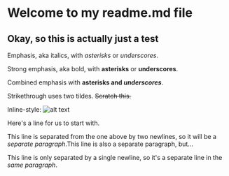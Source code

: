 # Welcome to my readme.md file

Okay, so this is actually just a test
------


Emphasis, aka italics, with *asterisks* or _underscores_.

Strong emphasis, aka bold, with **asterisks** or __underscores__.

Combined emphasis with **asterisks and _underscores_**.

Strikethrough uses two tildes. ~~Scratch this.~~


Inline-style: 
![alt text](https://tobiaskozaklarsen.dk/img/tobias-index-pc.png "Logo Title Text 1")



Here's a line for us to start with.

This line is separated from the one above by two newlines, so it will be a *separate paragraph*.This line is also a separate paragraph, but... 

This line is only separated by a single newline, so it's a separate line in the *same paragraph*.
